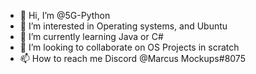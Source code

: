 - 👋 Hi, I’m @5G-Python
- 👀 I’m interested in Operating systems, and Ubuntu
- 🌱 I’m currently learning Java or C#
- 💞️ I’m looking to collaborate on OS Projects in scratch
- 📫 How to reach me Discord @Marcus Mockups#8075

<!---
5G-Python/5G-Python is a ✨ special ✨ repository because its `README.md` (this file) appears on your GitHub profile.
You can click the Preview link to take a look at your changes.
--->
